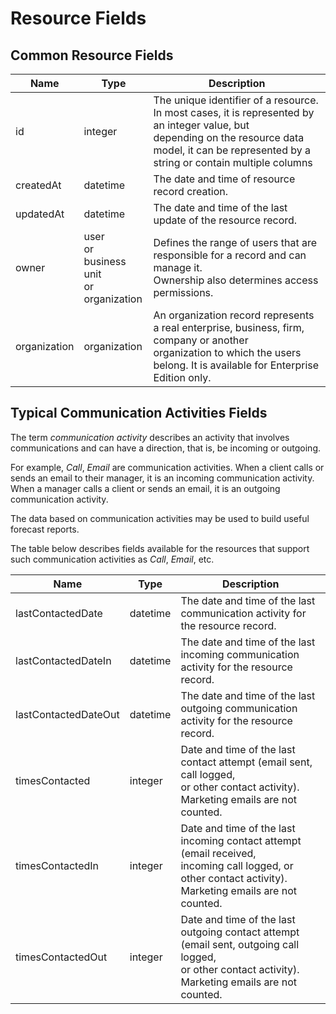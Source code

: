 <a id="web-services-api-resource-fields"></a>

# Resource Fields

<a id="web-services-api-resource-fields-common"></a>

## Common Resource Fields

| Name         | Type                                                  | Description                                                                                                                                                                                            |
|--------------|-------------------------------------------------------|--------------------------------------------------------------------------------------------------------------------------------------------------------------------------------------------------------|
| id           | integer                                               | The unique identifier of a resource. In most cases, it is represented by an integer value, but<br/>depending on the resource data model, it can be represented by a string or contain multiple columns |
| createdAt    | datetime                                              | The date and time of resource record creation.                                                                                                                                                         |
| updatedAt    | datetime                                              | The date and time of the last update of the resource record.                                                                                                                                           |
| owner        | user<br/>or<br/>business unit<br/>or<br/>organization | Defines the range of users that are responsible for a record and can manage it.<br/>Ownership also determines access permissions.                                                                      |
| organization | organization                                          | An organization record represents a real enterprise, business, firm, company or another<br/>organization to which the users belong. It is available for Enterprise Edition only.                       |

<a id="web-services-api-resource-fields-communication-activities"></a>

## Typical Communication Activities Fields

The term *communication activity* describes an activity that involves communications and can have a direction, that is, be incoming or outgoing.

For example, *Call*, *Email* are communication activities. When a client calls or sends an email to their manager, it is an incoming communication activity. When a manager calls a client or sends an email, it is an outgoing communication activity.

The data based on communication activities may be used to build useful forecast reports.

The table below describes fields available for the resources that support such communication activities
as *Call*, *Email*, etc.

| Name                 | Type     | Description                                                                                                                                                 |
|----------------------|----------|-------------------------------------------------------------------------------------------------------------------------------------------------------------|
| lastContactedDate    | datetime | The date and time of the last communication activity for the resource record.                                                                               |
| lastContactedDateIn  | datetime | The date and time of the last incoming communication activity for the resource record.                                                                      |
| lastContactedDateOut | datetime | The date and time of the last outgoing communication activity for the resource record.                                                                      |
| timesContacted       | integer  | Date and time of the last contact attempt (email sent, call logged,<br/>or other contact activity). Marketing emails are not counted.                       |
| timesContactedIn     | integer  | Date and time of the last incoming contact attempt (email received,<br/>incoming call logged, or other contact activity). Marketing emails are not counted. |
| timesContactedOut    | integer  | Date and time of the last outgoing contact attempt (email sent, outgoing call logged,<br/>or other contact activity). Marketing emails are not counted.     |
